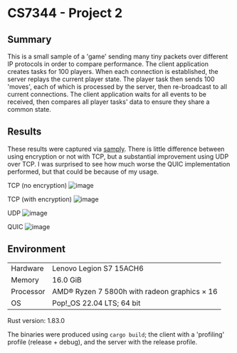 # CS7344 - Project 2

## Summary

This is a small sample of a 'game' sending many tiny packets over different IP protocols in order to compare performance. The client application creates tasks for 100 players. When each connection is established, the server replays the current player state. The player task then sends 100 'moves', each of which is processed by the server, then re-broadcast to all current connections. The client application waits for all events to be received, then compares all player tasks' data to ensure they share a common state.

## Results

These results were captured via [samply](https://github.com/mstange/samply). There is little difference between using encryption or not with TCP, but a substantial improvement using UDP over TCP. I was surprised to see how much worse the QUIC implementation performed, but that could be because of my usage.

TCP (no encryption)
![image](https://github.com/user-attachments/assets/072de582-6691-45d0-947f-7f7491e2fdb4)

TCP (with encryption)
![image](https://github.com/user-attachments/assets/719f3ca2-15f3-469e-8efd-e2d087e947ee)

UDP
![image](https://github.com/user-attachments/assets/7d2cc040-2ec9-4485-ba0c-ab511d917ac8)

QUIC
![image](https://github.com/user-attachments/assets/05df37e8-0633-416f-b956-c0384b817781)


## Environment

|           |                                              |
|-----------|----------------------------------------------|
| Hardware  | Lenovo Legion S7 15ACH6                      |
| Memory    | 16.0 GiB                                     |
| Processor | AMD® Ryzen 7 5800h with radeon graphics × 16 |
| OS        | Pop!_OS 22.04 LTS; 64 bit                    |

Rust version: 1.83.0

The binaries were produced using `cargo build`; the client with a 'profiling' profile (release + debug), and the server with the release profile.

